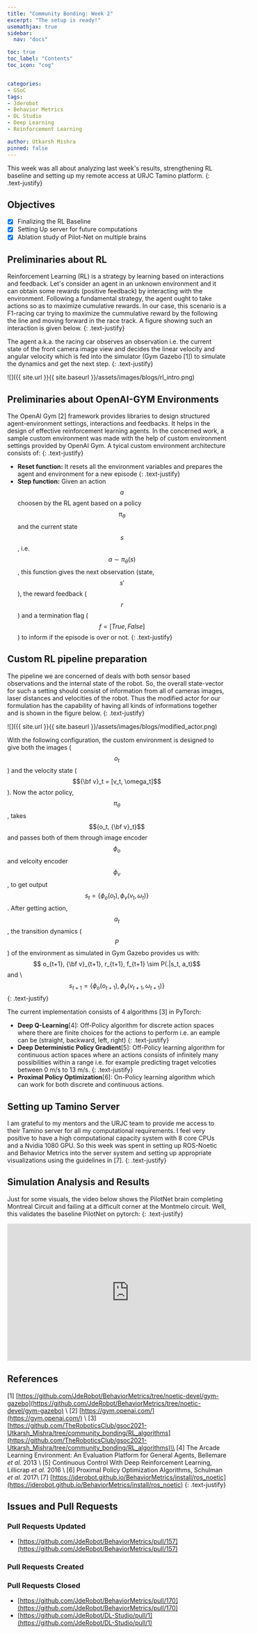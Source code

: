 ```yaml
---
title: "Community Bonding: Week 2"
excerpt: "The setup is ready!"
usemathjax: true
sidebar:
  nav: "docs"

toc: true
toc_label: "Contents"
toc_icon: "cog"


categories:
- GSoC
tags:
- Jderobot
- Behavior Metrics
- DL Studio
- Deep Learning
- Reinforcement Learning

author: Utkarsh Mishra
pinned: false
---
```


This week was all about analyzing last week's results, strengthening RL baseline and setting up my remote access at URJC Tamino platform.
{: .text-justify}

## Objectives

- [x] Finalizing the RL Baseline
- [x] Setting Up server for future computations
- [x] Ablation study of Pilot-Net on multiple brains

## Preliminaries about RL

Reinforcement Learning (RL) is a strategy by learning based on interactions and feedback. Let's consider an agent in an unknown environment and it can obtain some rewards (positive feedback) by interacting with the environment. Following a fundamental strategy, the agent ought to take actions so as to maximize cumulative rewards. In our case, this scenario is a F1-racing car trying to maximize the cummulative reward by the following the line and moving forward in the race track. A figure showing such an interaction is given below.
{: .text-justify}

The agent a.k.a. the racing car observes an observation i.e. the current state of the front camera image view and decides the linear velocity and angular velocity which is fed into the simulator (Gym Gazebo [1]) to simulate the dynamics and get the next step.
{: .text-justify}

![]({{ site.url }}{{ site.baseurl }}/assets/images/blogs/rl_intro.png)


## Preliminaries about OpenAI-GYM Environments

The OpenAI Gym [2] framework provides libraries to design structured agent-environment settings, interactions and feedbacks. It helps in the design of effective reinforcement learning agents. In the concerned work, a sample custom environment was made with the help of custom environment settings provided by OpenAI Gym. A tyical custom environment architecture consists of:
{: .text-justify}

- **Reset function:** It resets all the environment variables and prepares the agent and environment for a new episode
{: .text-justify}
- **Step function:** Given an action $$a$$ choosen by the RL agent based on a policy $$\pi_\theta$$ and the current state $$s$$, i.e. $$a \sim \pi_\theta (s)$$, this function gives the next observation (state, $$s'$$), the reward feedback ($$r$$) and a termination flag ($$f=[True, False]$$) to inform if the episode is over or not.
{: .text-justify}


## Custom RL pipeline preparation

The pipeline we are concerned of deals with both sensor based observations and the internal state of the robot. So, the overall state-vector for such a setting should consist of information from all of cameras images, laser distances and velocities of the robot. Thus the modified actor for our formulation has the capability of having all kinds of informations together and is shown in the figure below. 
{: .text-justify}

![]({{ site.url }}{{ site.baseurl }}/assets/images/blogs/modified_actor.png)

With the following configuration, the custom environment is designed to give both the images ($$o_t$$) and the velocity state ($${\bf v}_t = [v_t, \omega_t]$$). Now the actor policy, $$\pi_\theta$$, takes $${o_t, {\bf v}_t}$$ and passes both of them through image encoder $$\phi_o$$ and velcoity encoder $$\phi_v$$, to get output $$s_t = \{\phi_o(o_t), \phi_v(v_t, \omega_t)\}$$. After getting action, $$a_t$$, the transition dynamics ($$P$$) of the environment as simulated in Gym Gazebo provides us with: 
$$ o_{t+1}, {\bf v}_{t+1}, r_{t+1}, f_{t+1} \sim P(.|s_t, a_t)$$ and \\
$$s_{t+1} = \{\phi_o(o_{t+1}), \phi_v(v_{t+1}, \omega_{t+1})\}$$
{: .text-justify}


The current implementation consists of 4 algorithms [3] in PyTorch:

- **Deep Q-Learning**[4]: Off-Policy algorithm for discrete action spaces where there are finite choices for the actions to perform i.e. an eample can be (straight, backward, left, right)
{: .text-justify}
- **Deep Deterministic Policy Gradient**[5]: Off-Policy learning algorithm for continuous action spaces where an actions consists of infinitely many possibilities within a range i.e. for example predicting traget velcoties between 0 m/s to 13 m/s.
{: .text-justify}
- **Proximal Policy Optimization**[6]: On-Policy learning algorithm which can work for both discrete and continuous actions. 

## Setting up Tamino Server

I am grateful to my mentors and the URJC team to provide me access to their Tamino server for all my computational requirements. I feel very positive to have a high computational capacity system with 8 core CPUs and a Nvidia 1080 GPU. So this week was spent in setting up ROS-Noetic and Behavior Metrics into the server system and setting up appropriate visualizations using the guidelines in [7].
{: .text-justify}

## Simulation Analysis and Results

Just for some visuals, the video below shows the PilotNet brain completing Montreal Circuit and failing at a difficult corner at the Montmelo circuit. Well, this validates the baseline PilotNet on pytorch:
{: .text-justify}

<iframe width="560" height="315" src="https://www.youtube.com/embed/u7myt5Ge0ks" title="YouTube video player" frameborder="0" allow="accelerometer; autoplay; clipboard-write; encrypted-media; gyroscope; picture-in-picture" allowfullscreen></iframe>

## References

[1] [https://github.com/JdeRobot/BehaviorMetrics/tree/noetic-devel/gym-gazebo](https://github.com/JdeRobot/BehaviorMetrics/tree/noetic-devel/gym-gazebo) \\
[2] [https://gym.openai.com/](https://gym.openai.com/) \\
[3] [https://github.com/TheRoboticsClub/gsoc2021-Utkarsh_Mishra/tree/community_bonding/RL_algorithms](https://github.com/TheRoboticsClub/gsoc2021-Utkarsh_Mishra/tree/community_bonding/RL_algorithms)\\
[4] The Arcade Learning Environment: An Evaluation Platform for General Agents, Bellemare *et al.* 2013 \\
[5] Continuous Control With Deep Reinforcement Learning, Lillicrap *et al.* 2016 \\
[6] Proximal Policy Optimization Algorithms, Schulman *et al.* 2017\\
[7] [https://jderobot.github.io/BehaviorMetrics/install/ros_noetic](https://jderobot.github.io/BehaviorMetrics/install/ros_noetic) 
{: .text-justify}

## Issues and Pull Requests

### Pull Requests Updated

- [https://github.com/JdeRobot/BehaviorMetrics/pull/157](https://github.com/JdeRobot/BehaviorMetrics/pull/157)

### Pull Requests Created


### Pull Requests Closed

- [https://github.com/JdeRobot/BehaviorMetrics/pull/170](https://github.com/JdeRobot/BehaviorMetrics/pull/170)
- [https://github.com/JdeRobot/DL-Studio/pull/1](https://github.com/JdeRobot/DL-Studio/pull/1)